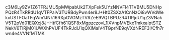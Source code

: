 c3M6Ly9ZV1Z6TFRJMU5pMWpabUk2TXpFek5UYzNNVFl4T1VBMU5DNHpPQzR4TkRRdU1qVTFPalV3TURBdyPwn4er8J+Ht0ZSXzA1CnNzOi8vWVdWekxUSTFOaTFqWm1JNk16RXpOVGMzTVRZeE9VQTBPUzR4TlRjdU1qZ3VNakV5T2pVd01EQXcj8J+HtfCfh61QSF8xMgpzczovL1lXVnpMVEkxTmkxalptSTZNekV6TlRjM01UWXhPVUF4TkRJdU1qQXlMalV4TGprNE9qVXdNREF3I/Cfh7rwn4e4VVNfMTMK